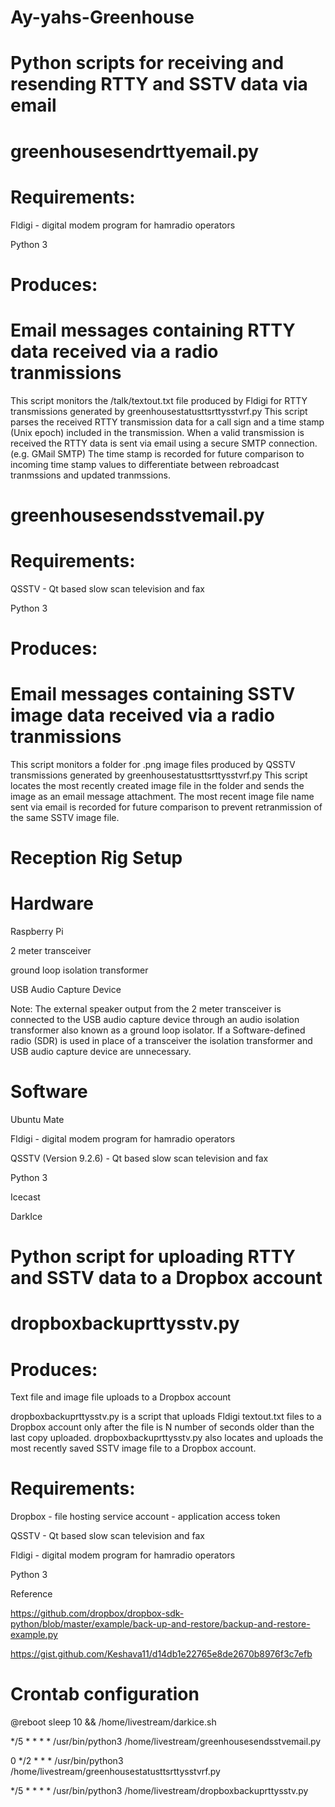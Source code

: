 # Ay-yahs-Greenhouse


# Python scripts for receiving and resending RTTY and SSTV data via email


# greenhousesendrttyemail.py


# Requirements: 


Fldigi - digital modem program for hamradio operators

Python 3


# Produces:


# Email messages containing RTTY data received via a radio tranmissions


This script monitors the /talk/textout.txt file produced by Fldigi for RTTY transmissions generated by greenhousestatusttsrttysstvrf.py  This script parses the received RTTY transmission data for a call sign and a time stamp (Unix epoch) included in the transmission.  When a valid transmission is received the RTTY data is sent via email using a secure SMTP connection. (e.g. GMail SMTP)  The time stamp is recorded for future comparison to incoming time stamp values to differentiate between rebroadcast tranmssions and updated tranmssions.




# greenhousesendsstvemail.py


# Requirements: 


QSSTV - Qt based slow scan television and fax

Python 3


# Produces:


# Email messages containing SSTV image data received via a radio tranmissions


This script monitors a folder for .png image files produced by QSSTV transmissions generated by greenhousestatusttsrttysstvrf.py  This script locates the most recently created image file in the folder and sends the image as an email message attachment.  The most recent image file name sent via email is recorded for future comparison to prevent retranmission of the same SSTV image file.


# Reception Rig Setup


# Hardware

Raspberry Pi

2 meter transceiver

ground loop isolation transformer

USB Audio Capture Device

Note: The external speaker output from the 2 meter transceiver is connected to the USB audio capture device through an audio isolation transformer also known as a ground loop isolator.  If a Software-defined radio (SDR) is used in place of a transceiver the isolation transformer and USB audio capture device are unnecessary.


# Software


Ubuntu Mate

Fldigi - digital modem program for hamradio operators

QSSTV (Version 9.2.6) - Qt based slow scan television and fax

Python 3

Icecast

DarkIce



# Python script for uploading RTTY and SSTV data to a Dropbox account


# dropboxbackuprttysstv.py


# Produces:


Text file and image file uploads to a Dropbox account


dropboxbackuprttysstv.py is a script that uploads Fldigi textout.txt files to
a Dropbox account only after the file is N number of seconds older than the last copy uploaded.
dropboxbackuprttysstv.py also locates and uploads the most recently saved SSTV image
file to a Dropbox account.


# Requirements:


Dropbox - file hosting service account - application access token

QSSTV - Qt based slow scan television and fax

Fldigi - digital modem program for hamradio operators

Python 3

Reference

https://github.com/dropbox/dropbox-sdk-python/blob/master/example/back-up-and-restore/backup-and-restore-example.py

https://gist.github.com/Keshava11/d14db1e22765e8de2670b8976f3c7efb



# Crontab configuration


@reboot sleep 10 && /home/livestream/darkice.sh

*/5 * * * * /usr/bin/python3 /home/livestream/greenhousesendsstvemail.py

0 */2 * * * /usr/bin/python3 /home/livestream/greenhousestatusttsrttysstvrf.py

*/5 * * * * /usr/bin/python3 /home/livestream/dropboxbackuprttysstv.py



